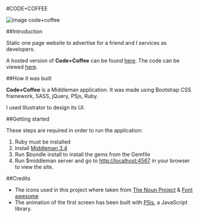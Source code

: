 #CODE+COFFEE

![image code+coffee](https://github.com/laurage/CodePlusCoffee/blob/master/CodeplusCoffee_small.jpg)

##Introduction

Static one page website to advertise for a friend and I services as developers.

A hosted version of **Code+Coffee** can be found [here](http://www.codepluscoffee.com/). The code can be viewed [here](https://github.com/laurage/CodePlusCoffee).

##How it was built

**Code+Coffee** is a Middleman application. It was made using Bootstrap CSS framework, SASS, jQuery, P5js, Ruby.

I used Illustrator to design its UI.

##Getting started

These steps are required in order to run the application:

1. Ruby must be installed
2. Install [Middleman 3.4](https://middlemanapp.com/basics/install/)
3. Run $bundle install to install the gems from the Gemfile
4. Run $middleman server and go to [http://localhost:4567](http://localhost:4567) in your browser to view the site.

##Credits

* The icons used in this project where taken from [The Noun Project](https://thenounproject.com/) & [Font awesome](http://fontawesome.io/)
* The animation of the first screen has been built with [P5js](https://p5js.org/), a JavaScript library.
